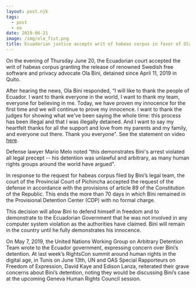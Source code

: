 ```yaml
---
layout: post.njk
tags:
  - post
  - eo
date: 2019-06-21
image: /img/ola_fist.png
title: Ecuadorian justice accepts writ of habeas corpus in favor of Ola Bini
---
```

On the evening of Thursday June 20, the Ecuadorian court accepted the writ of habeas corpus granting the release of renowned Swedish free software and privacy advocate Ola Bini, detained since April 11, 2019 in Quito.

After hearing the news, Ola Bini responded, “I will like to thank the people of Ecuador. I want to thank everyone in the world, I want to thank my team, everyone for believing in me. Today, we have proven my innocence for the first time and we will continue to prove my innocence. I want to thank the judges for showing what we've been saying the whole time: this process has been illegal and that I was illegally detained. And I want to say my heartfelt thanks for all the support and love from my parents and my family, and everyone out there. Thank you everyone". See the statement on video [here](https://archive.org/details/olabinistatment).

Defense lawyer Mario Melo noted “this demonstrates Bini's arrest violated all legal precept -- his detention was unlawful and arbitrary, as many human rights groups around the world have argued".

In response to the request for habeas corpus filed by Bini’s legal team, the court of the Provincial Court of Pichincha accepted the request of the defense in accordance with the provisions of article 89 of the Constitution of the Republic. This ends the more than 70 days in which Bini remained in the Provisional Detention Center (CDP) with no formal charge.

This decision will allow Bini to defend himself in freedom and to demonstrate to the Ecuadorian Government that he was not involved in any computer system violation as the authorities have claimed. Bini will remain in the country until he fully demonstrates his innocence.

On May 7, 2019, the United Nations Working Group on Arbitrary Detention Team wrote to the Ecuador government, expressing concern over Bini’s detention. At last week’s RightsCon summit around human rights in the digital age, in Tunis on June 13th, UN and OAS Special Rapporteurs on Freedom of Expression, David Kaye and Edison Lanza, reiterated their grave concerns about Bini’s detention, noting they would be discussing Bini’s case at the upcoming Geneva Human Rights Council session.
